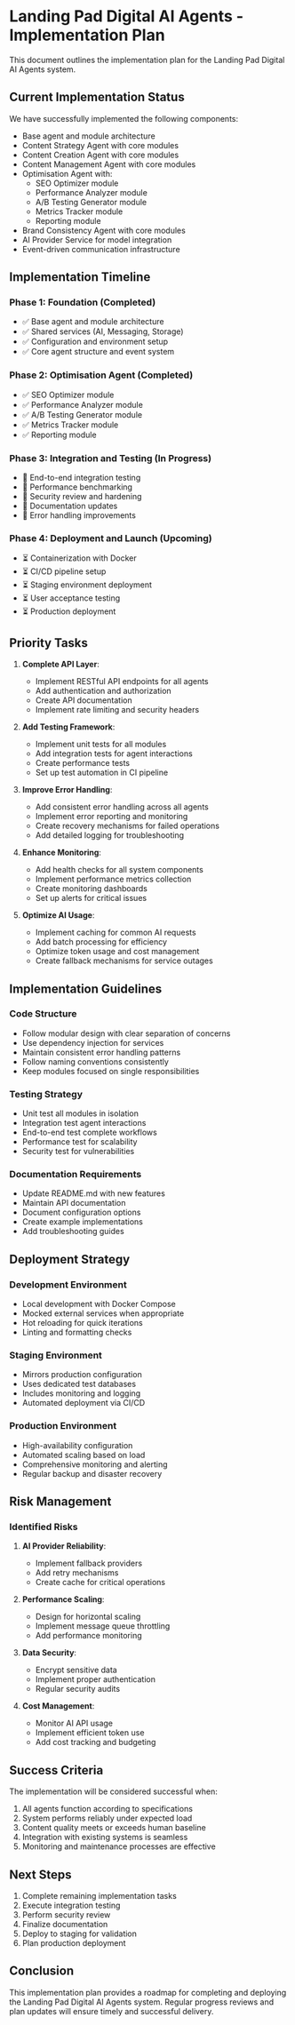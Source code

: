 # Landing Pad Digital AI Agents - Implementation Plan

This document outlines the implementation plan for the Landing Pad Digital AI Agents system.

## Current Implementation Status

We have successfully implemented the following components:

- Base agent and module architecture
- Content Strategy Agent with core modules
- Content Creation Agent with core modules
- Content Management Agent with core modules
- Optimisation Agent with:
  - SEO Optimizer module
  - Performance Analyzer module
  - A/B Testing Generator module
  - Metrics Tracker module
  - Reporting module
- Brand Consistency Agent with core modules
- AI Provider Service for model integration
- Event-driven communication infrastructure

## Implementation Timeline

### Phase 1: Foundation (Completed)
- ✅ Base agent and module architecture
- ✅ Shared services (AI, Messaging, Storage)
- ✅ Configuration and environment setup
- ✅ Core agent structure and event system

### Phase 2: Optimisation Agent (Completed)
- ✅ SEO Optimizer module
- ✅ Performance Analyzer module
- ✅ A/B Testing Generator module
- ✅ Metrics Tracker module
- ✅ Reporting module

### Phase 3: Integration and Testing (In Progress)
- 🔄 End-to-end integration testing
- 🔄 Performance benchmarking
- 🔄 Security review and hardening
- 🔄 Documentation updates
- 🔄 Error handling improvements

### Phase 4: Deployment and Launch (Upcoming)
- ⏳ Containerization with Docker
- ⏳ CI/CD pipeline setup
- ⏳ Staging environment deployment
- ⏳ User acceptance testing
- ⏳ Production deployment

## Priority Tasks

1. **Complete API Layer**:
   - Implement RESTful API endpoints for all agents
   - Add authentication and authorization
   - Create API documentation
   - Implement rate limiting and security headers

2. **Add Testing Framework**:
   - Implement unit tests for all modules
   - Add integration tests for agent interactions
   - Create performance tests
   - Set up test automation in CI pipeline

3. **Improve Error Handling**:
   - Add consistent error handling across all agents
   - Implement error reporting and monitoring
   - Create recovery mechanisms for failed operations
   - Add detailed logging for troubleshooting

4. **Enhance Monitoring**:
   - Add health checks for all system components
   - Implement performance metrics collection
   - Create monitoring dashboards
   - Set up alerts for critical issues

5. **Optimize AI Usage**:
   - Implement caching for common AI requests
   - Add batch processing for efficiency
   - Optimize token usage and cost management
   - Create fallback mechanisms for service outages

## Implementation Guidelines

### Code Structure

- Follow modular design with clear separation of concerns
- Use dependency injection for services
- Maintain consistent error handling patterns
- Follow naming conventions consistently
- Keep modules focused on single responsibilities

### Testing Strategy

- Unit test all modules in isolation
- Integration test agent interactions
- End-to-end test complete workflows
- Performance test for scalability
- Security test for vulnerabilities

### Documentation Requirements

- Update README.md with new features
- Maintain API documentation
- Document configuration options
- Create example implementations
- Add troubleshooting guides

## Deployment Strategy

### Development Environment

- Local development with Docker Compose
- Mocked external services when appropriate
- Hot reloading for quick iterations
- Linting and formatting checks

### Staging Environment

- Mirrors production configuration
- Uses dedicated test databases
- Includes monitoring and logging
- Automated deployment via CI/CD

### Production Environment

- High-availability configuration
- Automated scaling based on load
- Comprehensive monitoring and alerting
- Regular backup and disaster recovery

## Risk Management

### Identified Risks

1. **AI Provider Reliability**:
   - Implement fallback providers
   - Add retry mechanisms
   - Create cache for critical operations

2. **Performance Scaling**:
   - Design for horizontal scaling
   - Implement message queue throttling
   - Add performance monitoring

3. **Data Security**:
   - Encrypt sensitive data
   - Implement proper authentication
   - Regular security audits

4. **Cost Management**:
   - Monitor AI API usage
   - Implement efficient token use
   - Add cost tracking and budgeting

## Success Criteria

The implementation will be considered successful when:

1. All agents function according to specifications
2. System performs reliably under expected load
3. Content quality meets or exceeds human baseline
4. Integration with existing systems is seamless
5. Monitoring and maintenance processes are effective

## Next Steps

1. Complete remaining implementation tasks
2. Execute integration testing
3. Perform security review
4. Finalize documentation
5. Deploy to staging for validation
6. Plan production deployment

## Conclusion

This implementation plan provides a roadmap for completing and deploying the Landing Pad Digital AI Agents system. Regular progress reviews and plan updates will ensure timely and successful delivery.
